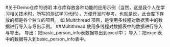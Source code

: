 #关于Demo仓库的说明
   本仓库存放各种功能的应用示例（当然，这是我个人在学习相关技术时，所写的测试学习代码），方便开发时参考。也就是说，此仓库下存放的都是各个独立的项目。
    如 Multithread 项目，是使用多线程对数据表中的数据进行导入与导出示例。
##Multithread
使用多线程对数据表中的数据进行导入与导出。
导出：把basic_person_info表数据导出到exccl中；
导入：把excel表中的数据导入到basic_person_info表中。